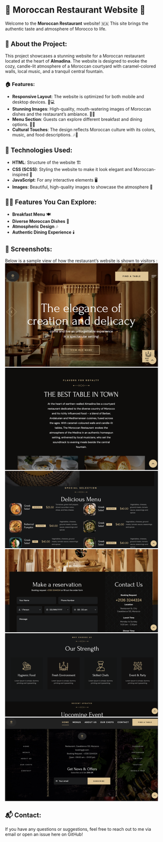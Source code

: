 # 🌟 Moroccan Restaurant Website 🌟

Welcome to the **Moroccan Restaurant** website! 🇲🇦 This site brings the authentic taste and atmosphere of Morocco to life.
## 🍴 About the Project:
This project showcases a stunning website for a Moroccan restaurant located at the heart of **Almadina**. The website is designed to evoke the cozy, candle-lit atmosphere of a Moroccan courtyard with caramel-colored walls, local music, and a tranquil central fountain.


### 🏠 Features:
- **Responsive Layout**: The website is optimized for both mobile and desktop devices. 📱💻
- **Stunning Images**: High-quality, mouth-watering images of Moroccan dishes and the restaurant’s ambiance. 🍲📸
- **Menu Section**: Guests can explore different breakfast and dining options. 🥘🍞
- **Cultural Touches**: The design reflects Moroccan culture with its colors, music, and food descriptions. 🎶🎨

## 🚀 Technologies Used:
- **HTML**: Structure of the website 🏗️
- **CSS (SCSS)**: Styling the website to make it look elegant and Moroccan-inspired 🌸
- **JavaScript**: For any interactive elements 🖥️
- **Images**: Beautiful, high-quality images to showcase the atmosphere 📸

## 🧑‍🍳 Features You Can Explore:
- **Breakfast Menu** 🍽️
- **Diverse Moroccan Dishes** 🥘
- **Atmospheric Design** 🎶
- **Authentic Dining Experience** 🕯️

## 🎥 Screenshots:
Below is a sample view of how the restaurant’s website is shown to visitors :
![restaurant ](screen1.jpg)
![restaurant](screen2.jpg)
![restaurant](screen3.jpg)
![restaurant](screen4.jpg)
![restaurant](screen5.jpg)
![restaurant](screen6.jpg)

## 📬 Contact:
If you have any questions or suggestions, feel free to reach out to me via email or open an issue here on GitHub!
